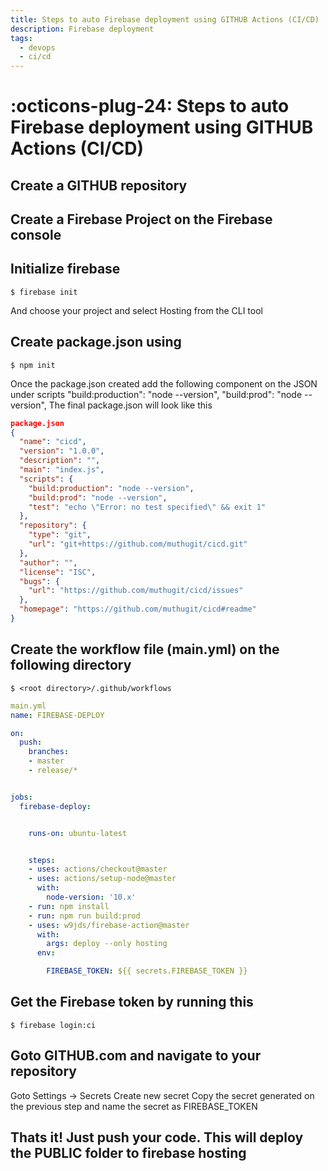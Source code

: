 ```yaml
---
title: Steps to auto Firebase deployment using GITHUB Actions (CI/CD)
description: Firebase deployment
tags:
  - devops
  - ci/cd
---
```


# :octicons-plug-24: Steps to auto Firebase deployment using GITHUB Actions (CI/CD)

## Create a GITHUB repository

## Create a Firebase Project on the Firebase console

## Initialize firebase

```
$ firebase init
```
And choose your project and select Hosting from the CLI tool

## Create package.json using

```
$ npm init
```

Once the package.json created add the following component on the JSON under scripts
"build:production": "node --version",
"build:prod": "node --version",
The final package.json will look like this

```json
package.json
{
  "name": "cicd",
  "version": "1.0.0",
  "description": "",
  "main": "index.js",
  "scripts": {
    "build:production": "node --version",
    "build:prod": "node --version",
    "test": "echo \"Error: no test specified\" && exit 1"
  },
  "repository": {
    "type": "git",
    "url": "git+https://github.com/muthugit/cicd.git"
  },
  "author": "",
  "license": "ISC",
  "bugs": {
    "url": "https://github.com/muthugit/cicd/issues"
  },
  "homepage": "https://github.com/muthugit/cicd#readme"
}
```

## Create the workflow file (main.yml) on the following directory
```
$ <root directory>/.github/workflows
```

```yml
main.yml
name: FIREBASE-DEPLOY

on:
  push:
    branches:
    - master
    - release/*


jobs:
  firebase-deploy:


    runs-on: ubuntu-latest


    steps:
    - uses: actions/checkout@master
    - uses: actions/setup-node@master
      with:
        node-version: '10.x'
    - run: npm install
    - run: npm run build:prod
    - uses: w9jds/firebase-action@master
      with:
        args: deploy --only hosting
      env:

        FIREBASE_TOKEN: ${{ secrets.FIREBASE_TOKEN }}
```

## Get the Firebase token by running this
```
$ firebase login:ci
```


## Goto GITHUB.com and navigate to your repository
Goto Settings -> Secrets
Create new secret
Copy the secret generated on the previous step and name the secret as FIREBASE_TOKEN

## Thats it! Just push your code. This will deploy the PUBLIC folder to firebase hosting